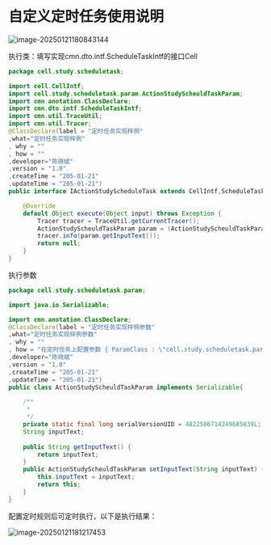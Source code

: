# 自定义定时任务使用说明



![image-20250121180843144](D:\Core\GPFBuild\ReleaseBuild\ReleaseLog\自定义定时任务\images\image-20250121180843144.png)



执行类：填写实现cmn.dto.intf.ScheduleTaskIntf的接口Cell

```java
package cell.study.scheduletask;

import cell.CellIntf;
import cell.study.scheduletask.param.ActionStudyScheuldTaskParam;
import cmn.anotation.ClassDeclare;
import cmn.dto.intf.ScheduleTaskIntf;
import cmn.util.TraceUtil;
import cmn.util.Tracer;
@ClassDeclare(label = "定时任务实现样例"
,what="定时任务实现样例"
, why = ""
, how = ""
,developer="陈晓斌"
,version = "1.0"
,createTime = "205-01-21"
,updateTime = "205-01-21")
public interface IActionStudyScheduleTask extends CellIntf,ScheduleTaskIntf{

	@Override
	default Object execute(Object input) throws Exception {
		Tracer tracer = TraceUtil.getCurrentTracer();
		ActionStudyScheuldTaskParam param = (ActionStudyScheuldTaskParam)input;
		tracer.info(param.getInputText());
		return null;
	}
}

```

执行参数

```java
package cell.study.scheduletask.param;

import java.io.Serializable;

import cmn.anotation.ClassDeclare;
@ClassDeclare(label = "定时任务实现样例参数"
,what="定时任务实现样例参数"
, why = ""
, how = "在定时任务上配置参数 { ParamClass : \"cell.study.scheduletask.param.ActionStudyScheuldTaskParam\" , Param : { inputText : \"这是输入参数\"}} "
,developer="陈晓斌"
,version = "1.0"
,createTime = "205-01-21"
,updateTime = "205-01-21")
public class ActionStudyScheuldTaskParam implements Serializable{

	/**
	 * 
	 */
	private static final long serialVersionUID = 4822586714249685839L;
	String inputText;
	
	public String getInputText() {
		return inputText;
	}
	public ActionStudyScheuldTaskParam setInputText(String inputText) {
		this.inputText = inputText;
		return this;
	}
}

```

配置定时规则后可定时执行，以下是执行结果：

![image-20250121181217453](D:\Core\GPFBuild\ReleaseBuild\ReleaseLog\自定义定时任务\images\image-20250121181217453.png)
